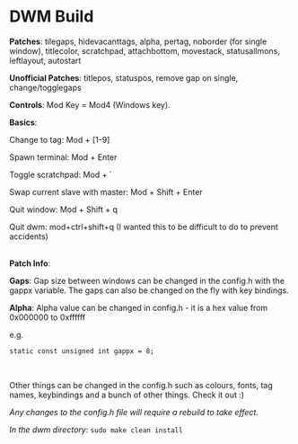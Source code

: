 # DWM Build

**Patches**: tilegaps, hidevacanttags, alpha, pertag, noborder
 (for single window), titlecolor, scratchpad, attachbottom,
 movestack, statusallmons, leftlayout, autostart

**Unofficial Patches**: titlepos, statuspos,
remove gap on single, change/togglegaps

**Controls**: Mod Key = Mod4 (Windows key).

__Basics__:

Change to tag: Mod + [1-9]

Spawn terminal: Mod + Enter

Toggle scratchpad: Mod + `

Swap current slave with master: Mod + Shift + Enter

Quit window: Mod + Shift + q

Quit dwm: mod+ctrl+shift+q (I wanted this to be difficult to do to prevent
accidents)
<br></br>

__Patch Info__:

**Gaps**: Gap size between windows can be changed in the config.h with the gappx
variable. The gaps can also be changed on the fly with key bindings.

**Alpha**: Alpha value can be changed in config.h - it is a hex value from
0x000000 to 0xffffff

e.g.

```
static const unsigned int gappx = 8;
```
<br>

Other things can be changed in the config.h such as colours, fonts, tag names,
keybindings and a bunch of other things. Check it out :)

*Any changes to the config.h file will require a rebuild to take effect.*

*In the dwm directory*: ```sudo make clean install```
